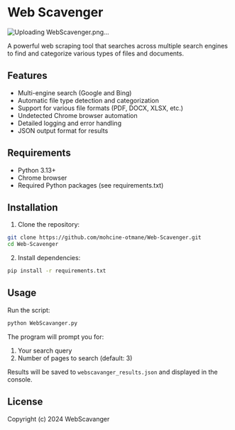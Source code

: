 # Web Scavenger
![Uploading WebScavenger.png…]()

A powerful web scraping tool that searches across multiple search engines to find and categorize various types of files and documents.

## Features

- Multi-engine search (Google and Bing)
- Automatic file type detection and categorization
- Support for various file formats (PDF, DOCX, XLSX, etc.)
- Undetected Chrome browser automation
- Detailed logging and error handling
- JSON output format for results

## Requirements

- Python 3.13+
- Chrome browser
- Required Python packages (see requirements.txt)

## Installation

1. Clone the repository:
```bash
git clone https://github.com/mohcine-otmane/Web-Scavenger.git
cd Web-Scavenger
```

2. Install dependencies:
```bash
pip install -r requirements.txt
```

## Usage

Run the script:
```bash
python WebScavanger.py
```

The program will prompt you for:
1. Your search query
2. Number of pages to search (default: 3)

Results will be saved to `webscavanger_results.json` and displayed in the console.

## License

Copyright (c) 2024 WebScavanger 
